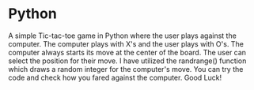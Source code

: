 # Python
A simple Tic-tac-toe game in Python where the user plays against the computer. The computer plays with X's and the user plays with O's.
The computer always starts its move at the center of the board. The user can select the position for their move.
I have utilized the randrange() function which draws a random integer for the computer's move.
You can try the code and check how you fared against the computer.
Good Luck!
